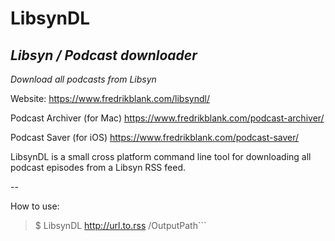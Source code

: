 # LibsynDL
## _Libsyn / Podcast downloader_

*Download all podcasts from Libsyn*

Website:
https://www.fredrikblank.com/libsyndl/

Podcast Archiver (for Mac)
https://www.fredrikblank.com/podcast-archiver/

Podcast Saver (for iOS)
https://www.fredrikblank.com/podcast-saver/

LibsynDL is a small cross platform command line tool for downloading all podcast episodes from a Libsyn RSS feed.

--

How to use:

> $ LibsynDL http://url.to.rss /OutputPath```
